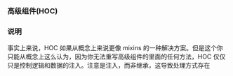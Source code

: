 ### 高级组件(HOC)

### 说明

事实上来说，HOC 如果从概念上来说更像 mixins 的一种解决方案。但是这个你只能从概念上这么认为，因为你无法重写高级组件的里面的任何方法，HOC 仅仅只是控制逻辑和数据的注入。注意是注入，而非继承，这导致处理方式存在
